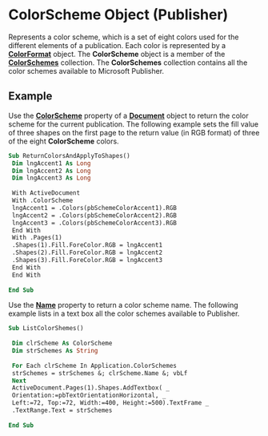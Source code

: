 
# ColorScheme Object (Publisher)

Represents a color scheme, which is a set of eight colors used for the different elements of a publication. Each color is represented by a  **[ColorFormat](659069e1-e359-94d7-de06-a1d98378193b.md)** object. The  **ColorScheme** object is a member of the **[ColorSchemes](f5002de1-5e91-fc92-eedb-0e13dce57802.md)** collection. The  **ColorSchemes** collection contains all the color schemes available to Microsoft Publisher.


## Example

Use the  **[ColorScheme](b7748b48-eff3-bdf0-e6ce-a9a2e788d0f7.md)** property of a  **[Document](44f02255-ff5b-bcfe-900f-61c8fdf61ef3.md)** object to return the color scheme for the current publication. The following example sets the fill value of three shapes on the first page to the return value (in RGB format) of three of the eight  **ColorScheme** colors.


```vb
Sub ReturnColorsAndApplyToShapes() 
 Dim lngAccent1 As Long 
 Dim lngAccent2 As Long 
 Dim lngAccent3 As Long 
 
 With ActiveDocument 
 With .ColorScheme 
 lngAccent1 = .Colors(pbSchemeColorAccent1).RGB 
 lngAccent2 = .Colors(pbSchemeColorAccent2).RGB 
 lngAccent3 = .Colors(pbSchemeColorAccent3).RGB 
 End With 
 With .Pages(1) 
 .Shapes(1).Fill.ForeColor.RGB = lngAccent1 
 .Shapes(2).Fill.ForeColor.RGB = lngAccent2 
 .Shapes(3).Fill.ForeColor.RGB = lngAccent3 
 End With 
 End With 
 
End Sub
```

Use the  **[Name](8816c7d5-6dac-f1ad-f7f7-590406be5bef.md)** property to return a color scheme name. The following example lists in a text box all the color schemes available to Publisher.




```vb
Sub ListColorShemes() 
 
 Dim clrScheme As ColorScheme 
 Dim strSchemes As String 
 
 For Each clrScheme In Application.ColorSchemes 
 strSchemes = strSchemes &; clrScheme.Name &; vbLf 
 Next 
 ActiveDocument.Pages(1).Shapes.AddTextbox( _ 
 Orientation:=pbTextOrientationHorizontal, _ 
 Left:=72, Top:=72, Width:=400, Height:=500).TextFrame _ 
 .TextRange.Text = strSchemes 
 
End Sub
```


